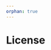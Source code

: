 ```yaml
---
orphan: true
---
```


# License

```{include} ../LICENSE

```
                                                                        
